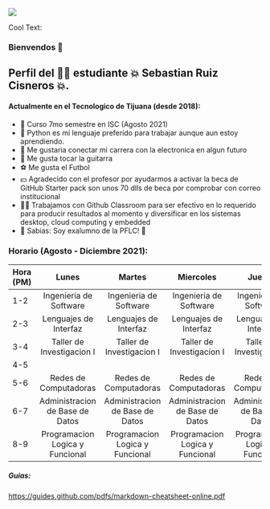 ![](https://r72.cooltext.com/rendered/cooltext407283425759262.png)

<a href="http://cooltext.com" target="_top"><img src="https://cooltext.com/images/ct_pixel.gif" width="80" height="15" alt="Cool Text: Logo and Graphics Generator" border="0" /></a>

### Bienvendos 👋


## Perfil del 👨‍🎓 estudiante  💥 Sebastian Ruiz Cisneros 💥.

#### Actualmente en el Tecnologico de Tijuana (desde 2018):

- 📓 Curso 7mo semestre en ISC (Agosto 2021) 
- 🐍 Python es mi lenguaje preferido para trabajar aunque aun estoy aprendiendo.
- 🤖 Me gustaria conectar mi carrera con la electronica en algun futuro 
- 🎸 Me gusta tocar la guitarra
- ⚽ Me gusta el Futbol
- 💵 Agradecido con el profesor por ayudarmos a activar la beca de GitHub Starter pack son unos 70 dlls de beca por comprobar con correo institucional 
- 👨‍💻 Trabajamos con Github Classroom para ser efectivo en lo requerido para producir resultados al momento y diversificar en los sistemas desktop, cloud computing y embedded 
- 🤔 Sabias: Soy exalumno de la PFLC! 🐆

### Horario (Agosto - Diciembre 2021):

| Hora (PM)|Lunes|Martes|Miercoles|Jueves|Viernes|
|----------	|:--:|:---:|:---:|:---:|:---:|
| 1-2      	|Ingenieria de Software |Ingenieria de Software|Ingenieria de Software|Ingenieria de Software|Ingenieria de Software|
| 2-3     	| Lenguajes de Interfaz 	|  Lenguajes de Interfaz 	|Lenguajes de Interfaz 	|Lenguajes de Interfaz 	|
| 3-4       	| Taller de Investigacion I 	| Taller de Investigacion I	|Taller de Investigacion I	|Taller de Investigacion I	|
| 4-5       	|  	|  	|
| 5-6       	|Redes de Computadoras| Redes de Computadoras|Redes de Computadoras|Redes de Computadoras|Redes de Computadoras|
| 6-7       	|Administracion de Base de Datos|Administracion de Base de Datos|Administracion de Base de Datos|Administracion de Base de Datos|Administracion de Base de Datos|
| 8-9       	|Programacion Logica y Funcional|Programacion Logica y Funcional|Programacion Logica y Funcional|Programacion Logica y Funcional||

##### Guias:
https://guides.github.com/pdfs/markdown-cheatsheet-online.pdf
